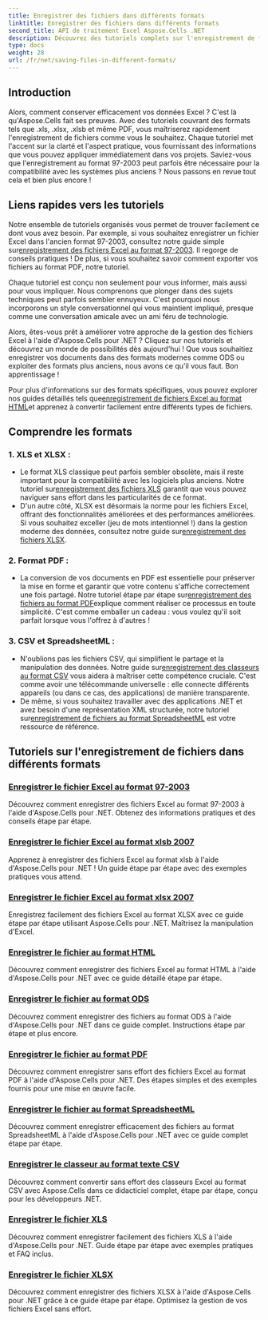 ```yaml
---
title: Enregistrer des fichiers dans différents formats
linktitle: Enregistrer des fichiers dans différents formats
second_title: API de traitement Excel Aspose.Cells .NET
description: Découvrez des tutoriels complets sur l'enregistrement de fichiers Excel dans différents formats à l'aide d'Aspose.Cells pour .NET. Améliorez vos compétences Excel.
type: docs
weight: 28
url: /fr/net/saving-files-in-different-formats/
---
```

## Introduction

Alors, comment conserver efficacement vos données Excel ? C'est là qu'Aspose.Cells fait ses preuves. Avec des tutoriels couvrant des formats tels que .xls, .xlsx, .xlsb et même PDF, vous maîtriserez rapidement l'enregistrement de fichiers comme vous le souhaitez. Chaque tutoriel met l'accent sur la clarté et l'aspect pratique, vous fournissant des informations que vous pouvez appliquer immédiatement dans vos projets. Saviez-vous que l'enregistrement au format 97-2003 peut parfois être nécessaire pour la compatibilité avec les systèmes plus anciens ? Nous passons en revue tout cela et bien plus encore !

## Liens rapides vers les tutoriels
Notre ensemble de tutoriels organisés vous permet de trouver facilement ce dont vous avez besoin. Par exemple, si vous souhaitez enregistrer un fichier Excel dans l'ancien format 97-2003, consultez notre guide simple sur[enregistrement des fichiers Excel au format 97-2003](./save-excel-file-in-97-2003-format/). Il regorge de conseils pratiques ! De plus, si vous souhaitez savoir comment exporter vos fichiers au format PDF, notre tutoriel.

Chaque tutoriel est conçu non seulement pour vous informer, mais aussi pour vous impliquer. Nous comprenons que plonger dans des sujets techniques peut parfois sembler ennuyeux. C'est pourquoi nous incorporons un style conversationnel qui vous maintient impliqué, presque comme une conversation amicale avec un ami féru de technologie.

Alors, êtes-vous prêt à améliorer votre approche de la gestion des fichiers Excel à l'aide d'Aspose.Cells pour .NET ? Cliquez sur nos tutoriels et découvrez un monde de possibilités dès aujourd'hui ! Que vous souhaitiez enregistrer vos documents dans des formats modernes comme ODS ou exploiter des formats plus anciens, nous avons ce qu'il vous faut. Bon apprentissage ! 

Pour plus d'informations sur des formats spécifiques, vous pouvez explorer nos guides détaillés tels que[enregistrement de fichiers Excel au format HTML](./save-file-in-html-format/)et apprenez à convertir facilement entre différents types de fichiers.

## Comprendre les formats

### 1. XLS et XLSX : 
-  Le format XLS classique peut parfois sembler obsolète, mais il reste important pour la compatibilité avec les logiciels plus anciens. Notre tutoriel sur[enregistrement des fichiers XLS](./save-xls-file/) garantit que vous pouvez naviguer sans effort dans les particularités de ce format. 
-  D'un autre côté, XLSX est désormais la norme pour les fichiers Excel, offrant des fonctionnalités améliorées et des performances améliorées. Si vous souhaitez exceller (jeu de mots intentionnel !) dans la gestion moderne des données, consultez notre guide sur[enregistrement des fichiers XLSX](./save-xlsx-file/).

### 2. Format PDF :
-  La conversion de vos documents en PDF est essentielle pour préserver la mise en forme et garantir que votre contenu s'affiche correctement une fois partagé. Notre tutoriel étape par étape sur[enregistrement des fichiers au format PDF](./save-file-in-pdf-format/)explique comment réaliser ce processus en toute simplicité. C'est comme emballer un cadeau : vous voulez qu'il soit parfait lorsque vous l'offrez à d'autres !

### 3. CSV et SpreadsheetML :
-  N'oublions pas les fichiers CSV, qui simplifient le partage et la manipulation des données. Notre guide sur[enregistrement des classeurs au format CSV](./save-workbook-to-text-csv-format/) vous aidera à maîtriser cette compétence cruciale. C'est comme avoir une télécommande universelle : elle connecte différents appareils (ou dans ce cas, des applications) de manière transparente.
-  De même, si vous souhaitez travailler avec des applications .NET et avez besoin d'une représentation XML structurée, notre tutoriel sur[enregistrement de fichiers au format SpreadsheetML](./save-file-in-spreadsheetml-format/) est votre ressource de référence.

## Tutoriels sur l'enregistrement de fichiers dans différents formats
### [Enregistrer le fichier Excel au format 97-2003](./save-excel-file-in-97-2003-format/)
Découvrez comment enregistrer des fichiers Excel au format 97-2003 à l'aide d'Aspose.Cells pour .NET. Obtenez des informations pratiques et des conseils étape par étape.
### [Enregistrer le fichier Excel au format xlsb 2007](./save-excel-file-in-2007-xlsb-format/)
Apprenez à enregistrer des fichiers Excel au format xlsb à l'aide d'Aspose.Cells pour .NET ! Un guide étape par étape avec des exemples pratiques vous attend.
### [Enregistrer le fichier Excel au format xlsx 2007](./save-excel-file-in-2007-xlsx-format/)
Enregistrez facilement des fichiers Excel au format XLSX avec ce guide étape par étape utilisant Aspose.Cells pour .NET. Maîtrisez la manipulation d'Excel.
### [Enregistrer le fichier au format HTML](./save-file-in-html-format/)
Découvrez comment enregistrer des fichiers Excel au format HTML à l'aide d'Aspose.Cells pour .NET avec ce guide détaillé étape par étape.
### [Enregistrer le fichier au format ODS](./save-file-in-ods-format/)
Découvrez comment enregistrer des fichiers au format ODS à l'aide d'Aspose.Cells pour .NET dans ce guide complet. Instructions étape par étape et plus encore.
### [Enregistrer le fichier au format PDF](./save-file-in-pdf-format/)
Découvrez comment enregistrer sans effort des fichiers Excel au format PDF à l'aide d'Aspose.Cells pour .NET. Des étapes simples et des exemples fournis pour une mise en œuvre facile.
### [Enregistrer le fichier au format SpreadsheetML](./save-file-in-spreadsheetml-format/)
Découvrez comment enregistrer efficacement des fichiers au format SpreadsheetML à l'aide d'Aspose.Cells pour .NET avec ce guide complet étape par étape.
### [Enregistrer le classeur au format texte CSV](./save-workbook-to-text-csv-format/)
Découvrez comment convertir sans effort des classeurs Excel au format CSV avec Aspose.Cells dans ce didacticiel complet, étape par étape, conçu pour les développeurs .NET.
### [Enregistrer le fichier XLS](./save-xls-file/)
Découvrez comment enregistrer facilement des fichiers XLS à l'aide d'Aspose.Cells pour .NET. Guide étape par étape avec exemples pratiques et FAQ inclus.
### [Enregistrer le fichier XLSX](./save-xlsx-file/)
Découvrez comment enregistrer des fichiers XLSX à l'aide d'Aspose.Cells pour .NET grâce à ce guide étape par étape. Optimisez la gestion de vos fichiers Excel sans effort.